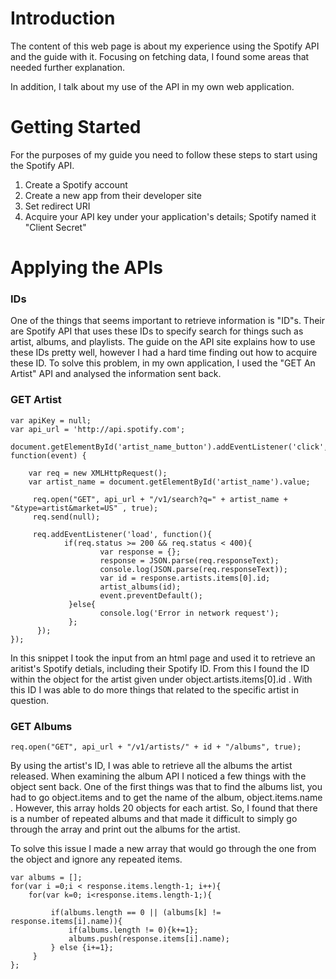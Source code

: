# Introduction

The content of this web page is about my experience using the Spotify API and the guide with it. Focusing on fetching data, I found some areas that needed further explanation. 

In addition, I talk about my use of the API in my own web application.

# Getting Started

For the purposes of my guide you need to follow these steps to start using the Spotify API.

1. Create a Spotify account
1. Create a new app from their developer site
1. Set redirect URI
1. Acquire your API key under your application's details; Spotify named it "Client Secret"

# Applying the APIs

### IDs
One of the things that seems important to retrieve information is "ID"s. Their are Spotify API that uses these IDs to specify search for things such as artist, albums, and playlists. The guide on the API site explains how to use these IDs pretty well, however I had a hard time finding out how to acquire these ID. To solve this problem, in my own application, I used the "GET An Artist" API and analysed the information sent back.

### GET Artist

    var apiKey = null;
    var api_url = 'http://api.spotify.com';

    document.getElementById('artist_name_button').addEventListener('click', function(event) {
        
        var req = new XMLHttpRequest();
        var artist_name = document.getElementById('artist_name').value;

         req.open("GET", api_url + "/v1/search?q=" + artist_name + "&type=artist&market=US" , true);
         req.send(null);

         req.addEventListener('load', function(){
                if(req.status >= 200 && req.status < 400){
                        var response = {};
                        response = JSON.parse(req.responseText);
                        console.log(JSON.parse(req.responseText));
                        var id = response.artists.items[0].id;
                        artist_albums(id);
                        event.preventDefault();
                 }else{
                        console.log('Error in network request');
                 };
          });
    });

In this snippet I took the input from an html page and used it to retrieve an aritist's Spotify detials, including their Spotify ID. From this I found the ID within the object for the artist given under object.artists.items[0].id . With this ID I was able to do more things that related to the specific artist in question.

### GET Albums

    req.open("GET", api_url + "/v1/artists/" + id + "/albums", true);

By using the artist's ID, I was able to retrieve all the albums the artist released. When examining the album API I noticed a few things with the object sent back. One of the first things was that to find the albums list, you had to go object.items and to get the name of the album, object.items.name . However, this array holds 20 objects for each artist. So, I found that there is a number of repeated albums and that made it difficult to simply go through the array and print out the albums for the artist. 

To solve this issue I made a new array that would go through the one from the object and ignore any repeated items.

    var albums = [];
    for(var i =0;i < response.items.length-1; i++){
        for(var k=0; i<response.items.length-1;){

             if(albums.length == 0 || (albums[k] != response.items[i].name)){
                 if(albums.length != 0){k+=1};
                 albums.push(response.items[i].name);
             } else {i+=1};
         }
    };

